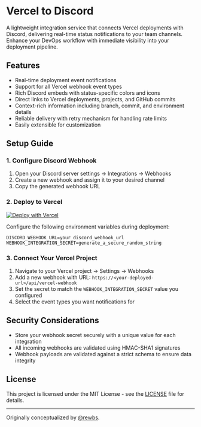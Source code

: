 # Vercel to Discord

A lightweight integration service that connects Vercel deployments with Discord,
delivering real-time status notifications to your team channels. Enhance your
DevOps workflow with immediate visibility into your deployment pipeline.

## Features

- Real-time deployment event notifications
- Support for all Vercel webhook event types
- Rich Discord embeds with status-specific colors and icons
- Direct links to Vercel deployments, projects, and GitHub commits
- Context-rich information including branch, commit, and environment details
- Reliable delivery with retry mechanism for handling rate limits
- Easily extensible for customization

## Setup Guide

### 1. Configure Discord Webhook

1. Open your Discord server settings → Integrations → Webhooks
2. Create a new webhook and assign it to your desired channel
3. Copy the generated webhook URL

### 2. Deploy to Vercel

[![Deploy with Vercel](https://vercel.com/button)](https://vercel.com/new/clone?repository-url=https://github.com/kWAYTV/vercord)

Configure the following environment variables during deployment:

```
DISCORD_WEBHOOK_URL=your_discord_webhook_url
WEBHOOK_INTEGRATION_SECRET=generate_a_secure_random_string
```

### 3. Connect Your Vercel Project

1. Navigate to your Vercel project → Settings → Webhooks
2. Add a new webhook with URL: `https://<your-deployed-url>/api/vercel-webhook`
3. Set the secret to match the `WEBHOOK_INTEGRATION_SECRET` value you configured
4. Select the event types you want notifications for

## Security Considerations

- Store your webhook secret securely with a unique value for each integration
- All incoming webhooks are validated using HMAC-SHA1 signatures
- Webhook payloads are validated against a strict schema to ensure data
  integrity

## License

This project is licensed under the MIT License - see the [LICENSE](LICENSE) file
for details.

---

Originally conceptualized by [@rewbs](https://github.com/rewbs).
